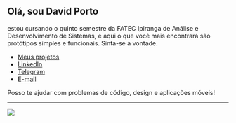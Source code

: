 ## Olá, sou David Porto

estou cursando o quinto semestre da FATEC Ipiranga de Análise e Desenvolvimento de Sistemas, e aqui o que você mais encontrará são protótipos simples e funcionais. Sinta-se à vontade.

* [Meus projetos](https://github.com/davidevol?tab=repositories)
* [LinkedIn](https://www.linkedin.com/in/david-porto/)
* [Telegram](https://t.me/RosaEscuro)
* [E-mail](mailto:davidcontato@pm.me)

Posso te ajudar com problemas de código, design e aplicações móveis! 

----

<div><img src="https://github-readme-stats.vercel.app/api/top-langs/?username=dd-ev&langs_count=9&title_color=58a6ff&hide_border=true&layout=compact&hide=Jupyter%20Notebook&bg_color=00000000"></div>
